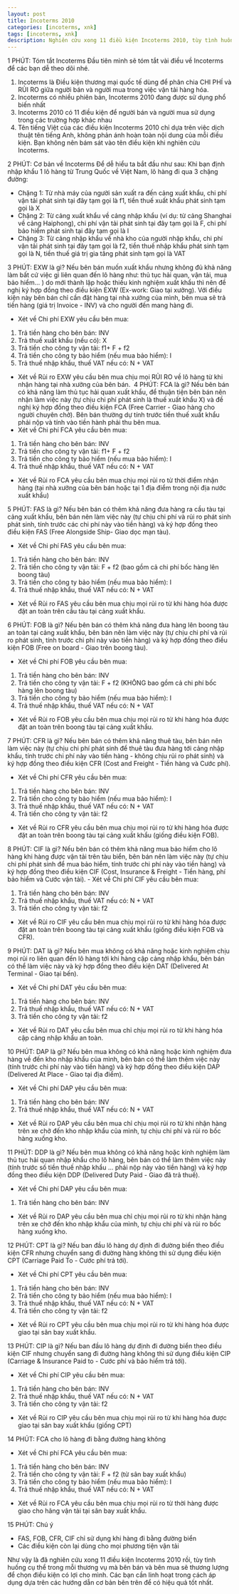 ```yaml
---
layout: post
title: Incoterms 2010
categories: [incoterms, xnk]
tags: [incoterms, xnk]
description: Nghiên cứu xong 11 điều kiện Incoterms 2010, tùy tình huống cụ thể trong mỗi thương vụ mà bên bán và bên mua sẽ thương lượng để chọn điều kiện có lợi cho mình
---
```


1 PHÚT: Tóm tắt Incoterms
Đầu tiên mình sẽ tóm tắt vài điều về Incoterms để các bạn dễ theo dõi nhé.
1. Incoterms là Điều kiện thương mại quốc tế dùng để phân chia CHI PHÍ và RỦI RO giữa người bán và người mua trong việc vận tải hàng hóa.
2. Incoterms có nhiều phiên bản, Incoterms 2010 đang được sử dụng phổ biến nhất
3. Incoterms 2010 có 11 điều kiện để người bán và người mua sử dụng trong các trường hợp khác nhau
4. Tên tiếng Việt của các điều kiện Incoterms 2010 chỉ dựa trên việc dịch thuật tên tiếng Anh, không phản ánh hoàn toàn nội dung của mỗi điều kiện. Bạn không nên bám sát vào tên điều kiện khi nghiên cứu Incoterms.

2 PHÚT: Cơ bản về Incoterms
Để dễ hiểu ta bắt đầu như sau: Khi bạn định nhập khẩu 1 lô hàng từ Trung Quốc về Việt Nam, lô hàng đi qua 3 chặng đường:
- Chặng 1: Từ nhà máy của người sản xuất ra đến cảng xuất khẩu, chi phí vận tải phát sinh tại đây tạm gọi là f1, tiền thuế xuất khẩu phát sinh tạm gọi là X
- Chặng 2: Từ cảng xuất khẩu về cảng nhập khẩu (ví dụ: từ cảng Shanghai về cảng Haiphong), chi phí vận tải phát sinh tại đây tạm gọi là F, chi phí bảo hiểm phát sinh tại đây tạm gọi là I
- Chặng 3: Từ cảng nhập khẩu về nhà kho của người nhập khẩu, chi phí vận tải phát sinh tại đây tạm gọi là f2, tiền thuế nhập khẩu phát sinh tạm gọi là N, tiền thuế giá trị gia tăng phát sinh tạm gọi là VAT

3 PHÚT: EXW là gì?
Nếu bên bán muốn xuất khẩu nhưng không đủ khả năng làm bất cứ việc gì liên quan đến lô hàng như: thủ tục hải quan, vận tải, mua bảo hiểm... ) do mới thành lập hoặc thiếu kinh nghiệm xuất khẩu thì nên đề nghị ký hợp đồng theo điều kiện EXW (Ex-work: Giao tại xưởng). 
Với điều kiện này bên bán chỉ cần đặt hàng tại nhà xưởng của mình, bên mua sẽ trả tiền hàng (giá trị Invoice - INV) và cho người đến mang hàng đi.
- Xét về Chi phí
EXW yêu cầu bên mua:
1. Trả tiền hàng cho bên bán: INV
2. Trả thuế xuất khẩu (nếu có): X
3. Trả tiền cho công ty vận tải: f1+ F + f2
4. Trả tiền cho công ty bảo hiểm (nếu mua bảo hiểm): I
5. Trả thuế nhập khẩu, thuế VAT nếu có: N + VAT
- Xét về Rủi ro
EXW yêu cầu bên mua chịu mọi RỦI RO về lô hàng từ khi nhận hàng tại nhà xưởng của bên bán.
​
4 PHÚT: FCA là gì?
Nếu bên bán có khả năng làm thủ tục hải quan xuất khẩu, để thuận tiện bên bán nên nhận làm việc này (tự chịu chi phí phát sinh là thuế xuất khẩu X) và đề nghị ký hợp đồng theo điều kiện FCA (Free Carrier - Giao hàng cho người chuyên chở).
Bên bán thường dự tính trước tiền thuế xuất khẩu phải nộp và tính vào tiền hành phải thu bên mua.
- Xét về Chi phí
FCA yêu cầu bên mua:
1. Trả tiền hàng cho bên bán: INV
2. Trả tiền cho công ty vận tải: f1+ F + f2
3. Trả tiền cho công ty bảo hiểm (nếu mua bảo hiểm): I
4. Trả thuế nhập khẩu, thuế VAT nếu có: N + VAT
- Xét về Rủi ro
FCA yêu cầu bên mua chịu mọi rủi ro từ thời điểm nhận hàng (tại nhà xưởng của bên bán hoặc tại 1 địa điểm trong nội địa nước xuất khẩu)

5 PHÚT: FAS là gì?
Nếu bên bán có thêm khả năng đưa hàng ra cầu tàu tại cảng xuất khẩu, bên bán nên làm việc này (tự chịu chi phí và rủi ro phát sinh phát sinh, tính trước các chi phí này vào tiền hàng) và ký hợp đồng theo điều kiện FAS (Free Alongside Ship- Giao dọc mạn tàu).
- Xét về Chi phí
FAS yêu cầu bên mua:
1. Trả tiền hàng cho bên bán: INV
2. Trả tiền cho công ty vận tải: F + f2 (bao gồm cả chi phí bốc hàng lên boong tàu)
3. Trả tiền cho công ty bảo hiểm (nếu mua bảo hiểm): I
4. Trả thuế nhập khẩu, thuế VAT nếu có: N + VAT
- Xét về Rủi ro
FAS yêu cầu bên mua chịu mọi rủi ro từ khi hàng hóa được đặt an toàn trên cầu tàu tại cảng xuất khẩu.

6 PHÚT: FOB là gì?
Nếu bên bán có thêm khả năng đưa hàng lên boong tàu an toàn tại cảng xuất khẩu, bên bán nên làm việc này (tự chịu chi phí và rủi ro phát sinh, tính trước chi phí này vào tiền hàng) và ký hợp đồng theo điều kiện FOB (Free on board - Giao trên boong tàu).
- Xét về Chi phí
FOB yêu cầu bên mua:
1. Trả tiền hàng cho bên bán: INV
2. Trả tiền cho công ty vận tải: F + f2 (KHÔNG bao gồm cả chi phí bốc hàng lên boong tàu)
3. Trả tiền cho công ty bảo hiểm (nếu mua bảo hiểm): I
4. Trả thuế nhập khẩu, thuế VAT nếu có: N + VAT
- Xét về Rủi ro
FOB yêu cầu bên mua chịu mọi rủi ro từ khi hàng hóa được đặt an toàn trên boong tàu tại cảng xuất khẩu.

7 PHÚT: CFR là gì?
Nếu bên bán có thêm khả năng thuê tàu, bên bán nên làm việc này (tự chịu chi phí phát sinh để thuê tàu đưa hàng tới cảng nhập khẩu, tính trước chi phí này vào tiền hàng - không chịu rủi ro phát sinh) và ký hợp đồng theo điều kiện CFR (Cost and Freight - Tiền hàng và Cước phí).
- Xét về Chi phí
CFR yêu cầu bên mua:
1. Trả tiền hàng cho bên bán: INV
2. Trả tiền cho công ty bảo hiểm (nếu mua bảo hiểm): I
3. Trả thuế nhập khẩu, thuế VAT nếu có: N + VAT
4. Trả tiền cho công ty vận tải: f2
- Xét về Rủi ro
CFR yêu cầu bên mua chịu mọi rủi ro từ khi hàng hóa được đặt an toàn trên boong tàu tại cảng xuất khẩu (giống điều kiện FOB).

8 PHÚT: CIF là gì?
Nếu bên bán có thêm khả năng mua bảo hiểm cho lô hàng khi hàng được vận tải trên tàu biển, bên bán nên làm việc này (tự chịu chi phí phát sinh để mua bảo hiểm, tính trước chi phí này vào tiền hàng) và ký hợp đồng theo điều kiện CIF (Cost, Insurance & Freight - Tiền hàng, phí bảo hiểm và Cước vận tải).
​- Xét về Chi phí
CIF yêu cầu bên mua:
1. Trả tiền hàng cho bên bán: INV
2. Trả thuế nhập khẩu, thuế VAT nếu có: N + VAT
3. Trả tiền cho công ty vận tải: f2
- Xét về Rủi ro
CIF yêu cầu bên mua chịu mọi rủi ro từ khi hàng hóa được đặt an toàn trên boong tàu tại cảng xuất khẩu (giống điều kiện FOB và CFR).

9 PHÚT: DAT là gì?
Nếu bên mua không có khả năng hoặc kinh nghiệm chịu mọi rủi ro liên quan đến lô hàng tới khi hàng cập cảng nhập khẩu, bên bán có thể làm việc này và ký hợp đồng theo điều kiện DAT (Delivered At Terminal - Giao tại bến).
- Xét về Chi phí
DAT yêu cầu bên mua:
1. Trả tiền hàng cho bên bán: INV
2. Trả thuế nhập khẩu, thuế VAT nếu có: N + VAT
3. Trả tiền cho công ty vận tải: f2
- Xét về Rủi ro
DAT yêu cầu bên mua chỉ chịu mọi rủi ro từ khi hàng hóa cập cảng nhập khẩu an toàn.

10 PHÚT: DAP là gì?
Nếu bên mua không có khả năng hoặc kinh nghiệm đưa hàng về đến kho nhập khẩu của mình, bên bán có thể làm thêm việc này (tính trước chi phí này vào tiền hàng) và ký hợp đồng theo điều kiện DAP (Delivered At Place - Giao tại địa điểm).
- Xét về Chi phí
DAP yêu cầu bên mua:
1. Trả tiền hàng cho bên bán: INV
2. Trả thuế nhập khẩu, thuế VAT nếu có: N + VAT
- Xét về Rủi ro
DAP yêu cầu bên mua chỉ chịu mọi rủi ro từ khi nhận hàng trên xe chở đến kho nhập khẩu của mình, tự chịu chi phí và rủi ro bốc hàng xuống kho.

11 PHÚT: DDP là gì?
Nếu bên mua không có khả năng hoặc kinh nghiệm làm thủ tục hải quan nhập khẩu cho lô hàng, bên bán có thể làm thêm việc này (tính trước số tiền thuế nhập khẩu ... phải nộp này vào tiền hàng) và ký hợp đồng theo điều kiện DDP (Delivered Duty Paid - Giao đã trả thuế).
- Xét về Chi phí
DAP yêu cầu bên mua:
1. Trả tiền hàng cho bên bán: INV
- Xét về Rủi ro
DAP yêu cầu bên mua chỉ chịu mọi rủi ro từ khi nhận hàng trên xe chở đến kho nhập khẩu của mình, tự chịu chi phí và rủi ro bốc hàng xuống kho.

12 PHÚT: CPT là gì?
Nếu ban đầu lô hàng dự định đi đường biển theo điều kiện CFR nhưng chuyển sang đi đường hàng không thì sử dụng điều kiện CPT (Carriage Paid To - Cước phí trả tới).
- Xét về Chi phí
CPT yêu cầu bên mua:
1. Trả tiền hàng cho bên bán: INV
2. Trả tiền cho công ty bảo hiểm (nếu mua bảo hiểm): I
3. Trả thuế nhập khẩu, thuế VAT nếu có: N + VAT
4. Trả tiền cho công ty vận tải: f2
- Xét về Rủi ro
CPT yêu cầu bên mua chịu mọi rủi ro từ khi hàng hóa được giao tại sân bay xuất khẩu.

13 PHÚT: CIP là gì?
​Nếu ban đầu lô hàng dự định đi đường biển theo điều kiện CIF nhưng chuyển sang đi đường hàng không thì sử dụng điều kiện CIP (Carriage & Insurance Paid to - Cước phí và bảo hiểm trả tới).
- Xét về Chi phí
CIP yêu cầu bên mua:
1. Trả tiền hàng cho bên bán: INV
2. Trả thuế nhập khẩu, thuế VAT nếu có: N + VAT
3. Trả tiền cho công ty vận tải: f2
- Xét về Rủi ro
CIP yêu cầu bên mua chịu mọi rủi ro từ khi hàng hóa được giao tại sân bay xuất khẩu (giống CPT)

14 PHÚT: FCA cho lô hàng đi bằng đường hàng không
- Xét về Chi phí
FCA yêu cầu bên mua:
1. Trả tiền hàng cho bên bán: INV
2. Trả tiền cho công ty vận tải: F + f2 (từ sân bay xuất khẩu)
3. Trả tiền cho công ty bảo hiểm (nếu mua bảo hiểm): I
4. Trả thuế nhập khẩu, thuế VAT nếu có: N + VAT
- Xét về Rủi ro
FCA yêu cầu bên mua chịu mọi rủi ro từ thời hàng được giao cho hãng vận tải tại sân bay xuất khẩu.

15 PHÚT: Chú ý
- FAS, FOB, CFR, CIF chỉ sử dụng khi hàng đi bằng đường biển
- Các điều kiện còn lại dùng cho mọi phương tiện vận tải

Như vậy là đã nghiên cứu xong 11 điều kiện Incoterms 2010 rồi, tùy tình huống cụ thể trong mỗi thương vụ mà bên bán và bên mua sẽ thương lượng để chọn điều kiện có lợi cho mình. Các bạn cần linh hoạt trong cách áp dụng dựa trên các hướng dẫn cơ bản bên trên để có hiệu quả tốt nhất.